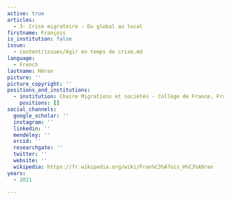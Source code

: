 ```yaml
---
active: true
articles:
  - 3- Crise migratoire - Du global au local
firstname: François
is_institution: false
issue:
  - content/issues/Agir en temps de crise.md
language:
  - French
lastname: Héran
picture: ''
picture_copyright: ''
positions_and_institutions:
  - institution: Chaire Migrations et sociétés - Collège de France, France
    positions: []
social_channels:
  google_scholar: ''
  instagram: ''
  linkedin: ''
  mendeley: ''
  orcid: ''
  researchgate: ''
  twitter: ''
  website: ''
  wikipedia: https://fr.wikipedia.org/wiki/Fran%C3%A7ois_H%C3%A9ran
years:
  - 2021

---
```

